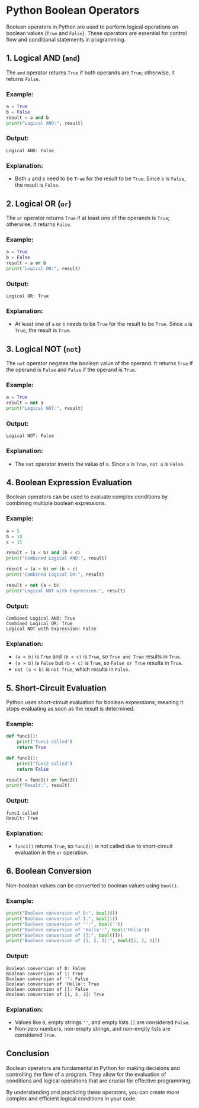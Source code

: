 # Python Boolean Operators

Boolean operators in Python are used to perform logical operations on boolean values (`True` and `False`). These operators are essential for control flow and conditional statements in programming.

## 1. Logical AND (`and`)

The `and` operator returns `True` if both operands are `True`; otherwise, it returns `False`.

### Example:

```python
a = True
b = False
result = a and b
print("Logical AND:", result)
```

### Output:

```
Logical AND: False
```

### Explanation:
- Both `a` and `b` need to be `True` for the result to be `True`. Since `b` is `False`, the result is `False`.

## 2. Logical OR (`or`)

The `or` operator returns `True` if at least one of the operands is `True`; otherwise, it returns `False`.

### Example:

```python
a = True
b = False
result = a or b
print("Logical OR:", result)
```

### Output:

```
Logical OR: True
```

### Explanation:
- At least one of `a` or `b` needs to be `True` for the result to be `True`. Since `a` is `True`, the result is `True`.

## 3. Logical NOT (`not`)

The `not` operator negates the boolean value of the operand. It returns `True` if the operand is `False` and `False` if the operand is `True`.

### Example:

```python
a = True
result = not a
print("Logical NOT:", result)
```

### Output:

```
Logical NOT: False
```

### Explanation:
- The `not` operator inverts the value of `a`. Since `a` is `True`, `not a` is `False`.

## 4. Boolean Expression Evaluation

Boolean operators can be used to evaluate complex conditions by combining multiple boolean expressions.

### Example:

```python
a = 5
b = 10
c = 15

result = (a < b) and (b < c)
print("Combined Logical AND:", result)

result = (a > b) or (b < c)
print("Combined Logical OR:", result)

result = not (a < b)
print("Logical NOT with Expression:", result)
```

### Output:

```
Combined Logical AND: True
Combined Logical OR: True
Logical NOT with Expression: False
```

### Explanation:
- `(a < b)` is `True` and `(b < c)` is `True`, so `True and True` results in `True`.
- `(a > b)` is `False` but `(b < c)` is `True`, so `False or True` results in `True`.
- `not (a < b)` is `not True`, which results in `False`.

## 5. Short-Circuit Evaluation

Python uses short-circuit evaluation for boolean expressions, meaning it stops evaluating as soon as the result is determined.

### Example:

```python
def func1():
    print("func1 called")
    return True

def func2():
    print("func2 called")
    return False

result = func1() or func2()
print("Result:", result)
```

### Output:

```
func1 called
Result: True
```

### Explanation:
- `func1()` returns `True`, so `func2()` is not called due to short-circuit evaluation in the `or` operation.

## 6. Boolean Conversion

Non-boolean values can be converted to boolean values using `bool()`.

### Example:

```python
print("Boolean conversion of 0:", bool(0))
print("Boolean conversion of 1:", bool(1))
print("Boolean conversion of '':", bool(''))
print("Boolean conversion of 'Hello':", bool('Hello'))
print("Boolean conversion of []:", bool([]))
print("Boolean conversion of [1, 2, 3]:", bool([1, 2, 3]))
```

### Output:

```
Boolean conversion of 0: False
Boolean conversion of 1: True
Boolean conversion of '': False
Boolean conversion of 'Hello': True
Boolean conversion of []: False
Boolean conversion of [1, 2, 3]: True
```

### Explanation:
- Values like `0`, empty strings `''`, and empty lists `[]` are considered `False`.
- Non-zero numbers, non-empty strings, and non-empty lists are considered `True`.

## Conclusion

Boolean operators are fundamental in Python for making decisions and controlling the flow of a program. They allow for the evaluation of conditions and logical operations that are crucial for effective programming.

By understanding and practicing these operators, you can create more complex and efficient logical conditions in your code.